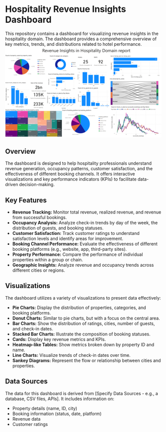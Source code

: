 # Hospitality Revenue Insights Dashboard

This repository contains a dashboard for visualizing revenue insights in the hospitality domain. The dashboard provides a comprehensive overview of key metrics, trends, and distributions related to hotel performance.
![Alt Text](https://github.com/mohankumar-data-analyst/PowerBI-Reports/blob/main/Revenue%20Insights%20in%20Hospitality%20Domain%20Report/Screenshot%202025-01-30%20005653.png)


## Overview

The dashboard is designed to help hospitality professionals understand revenue generation, occupancy patterns, customer satisfaction, and the effectiveness of different booking channels. It offers interactive visualizations and key performance indicators (KPIs) to facilitate data-driven decision-making.

## Key Features

* **Revenue Tracking:** Monitor total revenue, realized revenue, and revenue from successful bookings.
* **Occupancy Analysis:** Analyze check-in trends by day of the week, the distribution of guests, and booking statuses.
* **Customer Satisfaction:** Track customer ratings to understand satisfaction levels and identify areas for improvement.
* **Booking Channel Performance:** Evaluate the effectiveness of different booking platforms (e.g., website, app, third-party sites).
* **Property Performance:** Compare the performance of individual properties within a group or chain.
* **Geographic Insights:** Analyze revenue and occupancy trends across different cities or regions.

## Visualizations

The dashboard utilizes a variety of visualizations to present data effectively:

* **Pie Charts:** Display the distribution of properties, categories, and booking platforms.
* **Donut Charts:** Similar to pie charts, but with a focus on the central area.
* **Bar Charts:** Show the distribution of ratings, cities, number of guests, and check-in dates.
* **Stacked Bar Charts:** Illustrate the composition of booking statuses.
* **Cards:** Display key revenue metrics and KPIs.
* **Heatmap-like Tables:** Show metrics broken down by property ID and name.
* **Line Charts:** Visualize trends of check-in dates over time.
* **Sankey Diagrams:** Represent the flow or relationship between cities and properties.

## Data Sources

The data for this dashboard is derived from [Specify Data Sources - e.g., a database, CSV files, APIs].  It includes information on:

* Property details (name, ID, city)
* Booking information (status, date, platform)
* Revenue data
* Customer ratings


